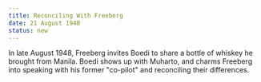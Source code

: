 ```yaml
---
title: Reconciling With Freeberg
date: 21 August 1948 
status: new
---
```


In late August 1948, Freeberg invites Boedi to share a bottle of whiskey
he brought from Manila. Boedi shows up with Muharto, and charms Freeberg
into speaking with his former "co-pilot" and reconciling their
differences.
